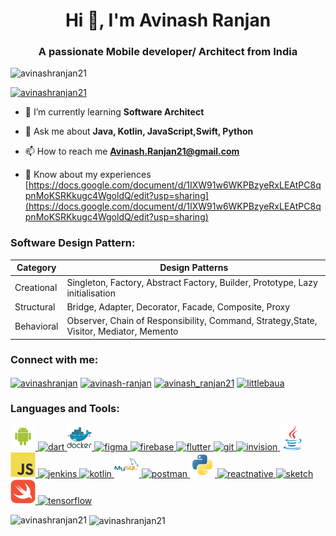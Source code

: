 <h1 align="center">Hi 👋, I'm Avinash Ranjan</h1>
<h3 align="center">A passionate Mobile developer/ Architect from India</h3>

<p align="left"> <img src="https://komarev.com/ghpvc/?username=avinashranjan21&label=Profile%20views&color=0e75b6&style=flat" alt="avinashranjan21" /> </p>

<p align="left"> <a href="https://github.com/ryo-ma/github-profile-trophy"><img src="https://github-profile-trophy.vercel.app/?username=avinashranjan21" alt="avinashranjan21" /></a> </p>

- 🌱 I’m currently learning **Software Architect**

- 💬 Ask me about **Java, Kotlin, JavaScript,Swift, Python**

- 📫 How to reach me **Avinash.Ranjan21@gmail.com**

- 📄 Know about my experiences [https://docs.google.com/document/d/1IXW91w6WKPBzyeRxLEAtPC8qpnMoKSRKkugc4WgoldQ/edit?usp=sharing](https://docs.google.com/document/d/1IXW91w6WKPBzyeRxLEAtPC8qpnMoKSRKkugc4WgoldQ/edit?usp=sharing)

<h3 align="left">Software Design Pattern:</h3>

| Category | Design Patterns                                                                                                                                                                     |
|----------|-------------------------------------------------------------------------------------------------------------------------------------------------------------------------------------|
| Creational | Singleton, Factory, Abstract Factory, Builder, Prototype, Lazy initialisation                                                                                                       |
| Structural | Bridge, Adapter, Decorator, Facade, Composite, Proxy                                                                                                                                |
| Behavioral | Observer, Chain of Responsibility, Command, Strategy,State, Visitor, Mediator, Memento|

<h3 align="left">Connect with me:</h3>
<p align="left">
<a href="https://linkedin.com/in/avinashranjan" target="blank"><img align="center" src="https://raw.githubusercontent.com/rahuldkjain/github-profile-readme-generator/master/src/images/icons/Social/linked-in-alt.svg" alt="avinashranjan" height="30" width="40" /></a>
<a href="https://stackoverflow.com/users/avinash-ranjan" target="blank"><img align="center" src="https://raw.githubusercontent.com/rahuldkjain/github-profile-readme-generator/master/src/images/icons/Social/stack-overflow.svg" alt="avinash-ranjan" height="30" width="40" /></a>
<a href="https://www.hackerrank.com/avinash_ranjan21" target="blank"><img align="center" src="https://raw.githubusercontent.com/rahuldkjain/github-profile-readme-generator/master/src/images/icons/Social/hackerrank.svg" alt="avinash_ranjan21" height="30" width="40" /></a>
<a href="https://www.leetcode.com/littlebaua" target="blank"><img align="center" src="https://raw.githubusercontent.com/rahuldkjain/github-profile-readme-generator/master/src/images/icons/Social/leet-code.svg" alt="littlebaua" height="30" width="40" /></a>
</p>

<h3 align="left">Languages and Tools:</h3>
<p align="left"> <a href="https://developer.android.com" target="_blank" rel="noreferrer"> <img src="https://raw.githubusercontent.com/devicons/devicon/master/icons/android/android-original-wordmark.svg" alt="android" width="40" height="40"/> </a> <a href="https://dart.dev" target="_blank" rel="noreferrer"> <img src="https://www.vectorlogo.zone/logos/dartlang/dartlang-icon.svg" alt="dart" width="40" height="40"/> </a> <a href="https://www.docker.com/" target="_blank" rel="noreferrer"> <img src="https://raw.githubusercontent.com/devicons/devicon/master/icons/docker/docker-original-wordmark.svg" alt="docker" width="40" height="40"/> </a> <a href="https://www.figma.com/" target="_blank" rel="noreferrer"> <img src="https://www.vectorlogo.zone/logos/figma/figma-icon.svg" alt="figma" width="40" height="40"/> </a> <a href="https://firebase.google.com/" target="_blank" rel="noreferrer"> <img src="https://www.vectorlogo.zone/logos/firebase/firebase-icon.svg" alt="firebase" width="40" height="40"/> </a> <a href="https://flutter.dev" target="_blank" rel="noreferrer"> <img src="https://www.vectorlogo.zone/logos/flutterio/flutterio-icon.svg" alt="flutter" width="40" height="40"/> </a> <a href="https://git-scm.com/" target="_blank" rel="noreferrer"> <img src="https://www.vectorlogo.zone/logos/git-scm/git-scm-icon.svg" alt="git" width="40" height="40"/> </a> <a href="https://www.invisionapp.com/" target="_blank" rel="noreferrer"> <img src="https://www.vectorlogo.zone/logos/invisionapp/invisionapp-icon.svg" alt="invision" width="40" height="40"/> </a> <a href="https://www.java.com" target="_blank" rel="noreferrer"> <img src="https://raw.githubusercontent.com/devicons/devicon/master/icons/java/java-original.svg" alt="java" width="40" height="40"/> </a> <a href="https://developer.mozilla.org/en-US/docs/Web/JavaScript" target="_blank" rel="noreferrer"> <img src="https://raw.githubusercontent.com/devicons/devicon/master/icons/javascript/javascript-original.svg" alt="javascript" width="40" height="40"/> </a> <a href="https://www.jenkins.io" target="_blank" rel="noreferrer"> <img src="https://www.vectorlogo.zone/logos/jenkins/jenkins-icon.svg" alt="jenkins" width="40" height="40"/> </a> <a href="https://kotlinlang.org" target="_blank" rel="noreferrer"> <img src="https://www.vectorlogo.zone/logos/kotlinlang/kotlinlang-icon.svg" alt="kotlin" width="40" height="40"/> </a> <a href="https://www.mysql.com/" target="_blank" rel="noreferrer"> <img src="https://raw.githubusercontent.com/devicons/devicon/master/icons/mysql/mysql-original-wordmark.svg" alt="mysql" width="40" height="40"/> </a> <a href="https://postman.com" target="_blank" rel="noreferrer"> <img src="https://www.vectorlogo.zone/logos/getpostman/getpostman-icon.svg" alt="postman" width="40" height="40"/> </a> <a href="https://www.python.org" target="_blank" rel="noreferrer"> <img src="https://raw.githubusercontent.com/devicons/devicon/master/icons/python/python-original.svg" alt="python" width="40" height="40"/> </a> <a href="https://reactnative.dev/" target="_blank" rel="noreferrer"> <img src="https://reactnative.dev/img/header_logo.svg" alt="reactnative" width="40" height="40"/> </a> <a href="https://www.sketch.com/" target="_blank" rel="noreferrer"> <img src="https://www.vectorlogo.zone/logos/sketchapp/sketchapp-icon.svg" alt="sketch" width="40" height="40"/> </a> <a href="https://developer.apple.com/swift/" target="_blank" rel="noreferrer"> <img src="https://raw.githubusercontent.com/devicons/devicon/master/icons/swift/swift-original.svg" alt="swift" width="40" height="40"/> </a> <a href="https://www.tensorflow.org" target="_blank" rel="noreferrer"> <img src="https://www.vectorlogo.zone/logos/tensorflow/tensorflow-icon.svg" alt="tensorflow" width="40" height="40"/> </a> </p>

<p><img align="left" src="https://github-readme-stats.vercel.app/api/top-langs?username=avinashranjan21&show_icons=true&locale=en&layout=compact" alt="avinashranjan21" /></p>

<p>&nbsp;<img align="center" src="https://github-readme-stats.vercel.app/api?username=avinashranjan21&show_icons=true&locale=en" alt="avinashranjan21" /></p>

